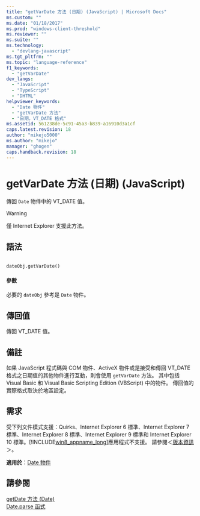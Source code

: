 ```yaml
---
title: "getVarDate 方法 (日期) (JavaScript) | Microsoft Docs"
ms.custom: ""
ms.date: "01/18/2017"
ms.prod: "windows-client-threshold"
ms.reviewer: ""
ms.suite: ""
ms.technology: 
  - "devlang-javascript"
ms.tgt_pltfrm: ""
ms.topic: "language-reference"
f1_keywords: 
  - "getVarDate"
dev_langs: 
  - "JavaScript"
  - "TypeScript"
  - "DHTML"
helpviewer_keywords: 
  - "Date 物件"
  - "getVarDate 方法"
  - "日期，VT_DATE 格式"
ms.assetid: 561238de-5c91-45a3-b839-a16910d3a1cf
caps.latest.revision: 18
author: "mikejo5000"
ms.author: "mikejo"
manager: "ghogen"
caps.handback.revision: 18
---
```

# getVarDate 方法 (日期) (JavaScript)
傳回 `Date` 物件中的 VT\_DATE 值。  
  
> [!WARNING]
>  僅 Internet Explorer 支援此方法。  
  
## 語法  
  
```  
  
dateObj.getVarDate()   
```  
  
#### 參數  
 必要的 `dateObj` 參考是 `Date` 物件。  
  
## 傳回值  
 傳回 VT\_DATE 值。  
  
## 備註  
 如果 JavaScript 程式碼與 COM 物件、ActiveX 物件或是接受和傳回 VT\_DATE 格式之日期值的其他物件進行互動，則會使用 `getVarDate` 方法。 其中包括 Visual Basic 和 Visual Basic Scripting Edition \(VBScript\) 中的物件。 傳回值的實際格式取決於地區設定。  
  
## 需求  
 受下列文件模式支援：Quirks、Internet Explorer 6 標準、Internet Explorer 7 標準、Internet Explorer 8 標準、Internet Explorer 9 標準和 Internet Explorer 10 標準。[!INCLUDE[win8_appname_long](../../javascript/includes/win8-appname-long-md.md)]應用程式不支援。 請參閱＜[版本資訊](../../javascript/reference/javascript-version-information.md)＞。  
  
 **適用於**：[Date 物件](../../javascript/reference/date-object-javascript.md)  
  
## 請參閱  
 [getDate 方法 \(Date\)](../../javascript/reference/getdate-method-date-javascript.md)   
 [Date.parse 函式](../../javascript/reference/date-parse-function-javascript.md)
